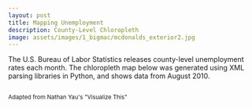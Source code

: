 ```yaml
---
layout: post
title: Mapping Unemployment
description: County-Level Chloropleth
image: assets/images/1_bigmac/mcdonalds_exterior2.jpg
---
```


The U.S. Bureau of Labor Statistics releases county-level unemployment rates each month. The chloropleth map below was generated using XML parsing libraries in Python, and shows data from August 2010.

<div class="4u"><img src="https://swetharevanur.github.io/assets/images/unemployment/map.svg" alt="" /></div>

<p><small>Adapted from Nathan Yau's "Visualize This"</small></p>

